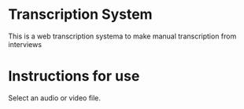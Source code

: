 # Transcription System
This is a web transcription systema to make manual transcription from interviews

# Instructions for use
Select an audio or video file.


<a src="https://drive.google.com/file/d/1bjyC6LsFiiitxdS-g-EEOz5DCv2C96R8/preview" width="640" height="480"/>
